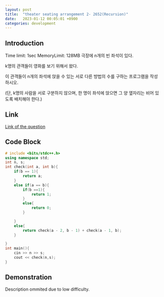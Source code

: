 ```yaml
---
layout: post
title:  "theater seating arrangement 2- 2652(Recursion)"
date:   2023-01-12 00:05:01 +0900
categories: development
---
```


## Introduction

Time limit: 1sec         MemoryLimit: 128MB
극장에 n개의 빈 좌석이 있다.

k명의 관객들이 영화를 보기 위해서 왔다.

이 관객들이 n개의 좌석에 앉을 수 있는 서로 다른 방법의 수를 구하는 프로그램을 작성하시오.

(단, k명의 사람을 서로 구분하지 않으며, 한 명이 좌석에 앉으면 그 양 옆자리는 비어 있도록 배치해야 한다.)

## Link

[Link of the question](https://codeup.kr/problem.php?id=2652&rid=0)

## Code Block

```c++
# include <bits/stdc++.h>
using namespace std;
int n, s;
int check(int a, int b){
    if(b == 1){
        return a;
    }
    else if(a == b){
        if(b ==1){
            return 1;
        }
        else{
            return 0;
        }

    }
    else{
        return check(a - 2, b - 1) + check(a - 1, b);
    }

}
int main(){
    cin >> n >> s;
    cout << check(n,s);
}
```

## Demonstration

Description ommited due to low difficulty.
